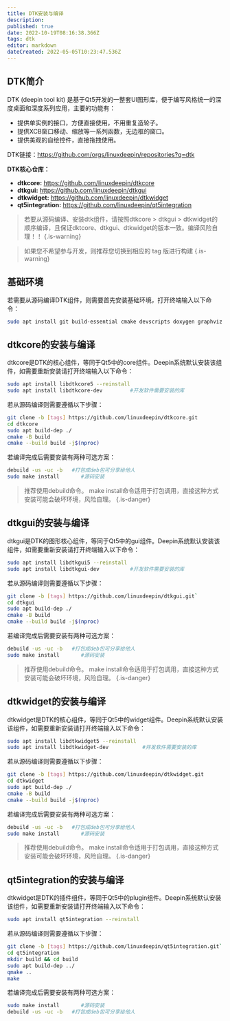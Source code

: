```yaml
---
title: DTK安装与编译
description: 
published: true
date: 2022-10-19T08:16:38.366Z
tags: dtk
editor: markdown
dateCreated: 2022-05-05T10:23:47.536Z
---
```


## DTK简介
DTK (deepin tool kit) 是基于Qt5开发的一整套UI图形库，便于编写风格统一的深度桌面和深度系列应用，主要的功能有：

- 提供单实例的接口，方便直接使用，不用重复造轮子。
- 提供XCB窗口移动、缩放等一系列函数，无边框的窗口。
- 提供美观的自绘控件，直接拖拽使用。

DTK链接：https://github.com/orgs/linuxdeepin/repositories?q=dtk

**DTK核心仓库：**
- **dtkcore:** https://github.com/linuxdeepin/dtkcore
- **dtkgui:** https://github.com/linuxdeepin/dtkgui
- **dtkwidget:** https://github.com/linuxdeepin/dtkwidget
- **qt5integration:** https://github.com/linuxdeepin/qt5integration

> 若要从源码编译、安装dtk组件，请按照dtkcore > dtkgui > dtkwidget的顺序编译，且保证dktcore、dtkgui、dtkwidget的版本一致。编译风险自理！！
{.is-warning}

> 如果您不希望参与开发，则推荐您切换到相应的 tag 版进行构建
{.is-warning}


## 基础环境

若需要从源码编译DTK组件，则需要首先安装基础环境，打开终端输入以下命令：

```bash
sudo apt install git build-essential cmake devscripts doxygen graphviz
```

## dtkcore的安装与编译

dtkcore是DTK的核心组件，等同于Qt5中的core组件。Deepin系统默认安装该组件，如需要重新安装请打开终端输入以下命令：

```bash
sudo apt install libdtkcore5 --reinstall
sudo apt install libdtkcore-dev			#开发软件需要安装的库
```

若从源码编译则需要遵循以下步骤：

```bash
git clone -b [tags] https://github.com/linuxdeepin/dtkcore.git
cd dtkcore
sudo apt build-dep ./
cmake -B build
cmake --build build -j$(nproc)
```

若编译完成后需要安装有两种可选方案：

```bash
debuild -us -uc -b 	 #打包成deb包可分享给他人
sudo make install 		#源码安装
```

> 推荐使用debuild命令。
> make install命令适用于打包调用，直接这种方式安装可能会破坏环境，风险自理。
{.is-danger}


## dtkgui的安装与编译

dtkgui是DTK的图形核心组件，等同于Qt5中的gui组件。Deepin系统默认安装该组件，如需要重新安装请打开终端输入以下命令：

```bash
sudo apt install libdtkgui5 --reinstall
sudo apt install libdtkgui-dev			#开发软件需要安装的库
```

若从源码编译则需要遵循以下步骤：

```bash
git clone -b [tags] https://github.com/linuxdeepin/dtkgui.git`
cd dtkgui
sudo apt build-dep ./
cmake -B build
cmake --build build -j$(nproc)
```

若编译完成后需要安装有两种可选方案：

```bash
debuild -us -uc -b 	 #打包成deb包可分享给他人
sudo make install 		#源码安装
```

> 推荐使用debuild命令。
> make install命令适用于打包调用，直接这种方式安装可能会破坏环境，风险自理。
{.is-danger}


## dtkwidget的安装与编译
dtkwidget是DTK的核心组件，等同于Qt5中的widget组件。Deepin系统默认安装该组件，如需要重新安装请打开终端输入以下命令：

```bash
sudo apt install libdtkwidget5 --reinstall
sudo apt install libdtkwidget-dev			#开发软件需要安装的库
```

若从源码编译则需要遵循以下步骤：

```bash
git clone -b [tags] https://github.com/linuxdeepin/dtkwidget.git
cd dtkwidget
sudo apt build-dep ./
cmake -B build
cmake --build build -j$(nproc)
```

若编译完成后需要安装有两种可选方案：

```bash
debuild -us -uc -b 	 #打包成deb包可分享给他人
sudo make install 		#源码安装
```

> 推荐使用debuild命令。
> make install命令适用于打包调用，直接这种方式安装可能会破坏环境，风险自理。
{.is-danger}


## qt5integration的安装与编译

dtkwidget是DTK的插件组件，等同于Qt5中的plugin组件。Deepin系统默认安装该组件，如需要重新安装请打开终端输入以下命令：

```bash
sudo apt install qt5integration --reinstall
```

若从源码编译则需要遵循以下步骤：

```bash
git clone -b [tags] https://github.com/linuxdeepin/qt5integration.git`
cd qt5integration
mkdir build && cd build
sudo apt build-dep ../
qmake ..
make
```

若编译完成后需要安装有两种可选方案：

```bash
sudo make install 		#源码安装
debuild -us -uc -b 	 #打包成deb包可分享给他人
```